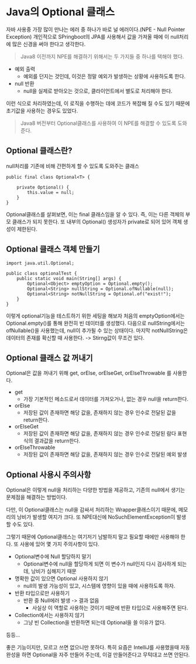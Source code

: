 # Java의 Optional 클래스

자바 사용중 가장 많이 만나는 에러 중 하나가 바로 널 에러이다.(NPE - Null Pointer Exception)
개인적으로 SPringboot의 JPA를 사용해서 값을 가져올 때에 이 null처리에 많은 신경을 써야 한다고 생각한다.

> Java8 이전까지 NPE를 해결하기 위해서는 두 가지들 중 하나를 택해야 했다.
* 예외 출력
    * 예외를 던지는 것인데, 이것은 정말 예외가 발생하는 상황에 사용하도록 한다.
* null 반환
    * null을 실제로 받아오는 것으로, 클라이언트에서 별도로 처리해야 한다.

이런 식으로 처리하였는데, 이 로직을 수행하는 데에 코드가 복잡해 질 수도 있기 때문에 초기값을 사용하는 경우도 있었다.

> Java8 버전부터 Optional클래스를 사용하여 이 NPE를 해결할 수 있도록 도와준다.

## Optional 클래스란?

null처리를 기존에 비해 간편하게 할 수 있도록 도와주는 클래스

```
public final class Optional<T> {

    private Optional() {
        this.value = null;
    }
}
```
Optional클래스를 살펴보면, 이는 final 클래스임을 알 수 있다.
즉, 이는 다른 객체의 부모 클래스가 되지 못한다.
또 내부의 Optional() 생성자가 private로 되어 있어 객체 생성이 제한된다.

## Optional 클래스 객체 만들기


```
import java.util.Optional;

public class optionalTest {
    public static void main(String[] args) {
        Optional<Object> emptyOption = Optional.empty();   
        Optional<String> nullString = Optional.ofNullable(null);     
        Optional<String> notNullString = Optional.of("exist!");  
    }
}
```

이렇게 optional기능을 테스트하기 위한 세팅을 해보자
처음의 emptyOption에서는 Optional.empty()를 통해 완전히 빈 데이터를 생성했다.
다음으로 nullString에서는 ofNullable()을 사용했는데, null이 추가될 수 있는 상태이다.
마지막 notNullString은 데이터의 존재를 확신할 때 사용한다. -> Stirng값이 무조건 있다.

## Optional 클래스 값 꺼내기
Optional은 값을 꺼내기 위해
get, orElse, orElseGet, orElseThrowable 를 사용한다.

* get
    * 가장 기본적인 메소드로서 데이터를 가져오거나, 없는 경우 null을 return한다.
* orElse
    * 저장된 값이 존재하면 해당 값을, 존재하지 않는 경우 인수로 전달된 값을 return한다.
* orElseGet
    * 저장된 값이 존재하면 해당 값을, 존재하지 않는 경우 인수로 전달된 람다 표현식의 결과값을 return한다.
* orElseThrowable
    * 저장된 값이 존재하면 해당 값을, 존재하지 않는 경우 인수로 전달된 예외 발생

## Optional 사용시 주의사항
Optional은 이렇게 null을 처리하는 다양한 방법을 제공하고, 기존의 null에서 생기는 문제점을 해결하는 방법이다.

다만, 이 Optional클래스는 null을 감싸서 처리하는 Wrapper클래스이기 때문에, 메모리의 낭비가 발생할 여지가 크다.
또 NPE대신에 NoSuchElementException이 발생할 수도 있다.

그렇기 때문에 Optional클래스는 여기저기 남발하지 말고 필요할 때에만 사용해야 한다.
또 사용에 있어 몇 가지 주의사항이 있다.

* Optional변수에 Null 할당하지 말기
    * Optional변수에 null을 할당하게 되면 이 변수가 null인지 다시 검사하게 되는데, 낭비가 심해지기 때문
* 명확한 값이 있으면 Optional 사용하지 않기
    * null의 발생 가능성이 있고, 시스템에 영향이 있을 때에 사용하도록 하자.
* 반환 타입으로만 사용하기
    * 반환 중 Null에러 발생 -> 결과 없음
        * 사실상 이 역할로 사용하는 것이기 때문에 반환 타입으로 사용해주면 된다.
* Collection에서는 사용하지 않기
    * 그냥 빈 Collection을 반환하면 되는데 Optional을 쓸 이유가 없다.

등등...

좋은 기능이지만, 모르고 쓰면 없으니만 못하다.
특히 요즘은 IntelliJ를 사용했을때 자동 완성을 하면 Optional을 자주 만들어 주는데, 이걸 만들어준다고 무턱대고 쓰면 안된다.
